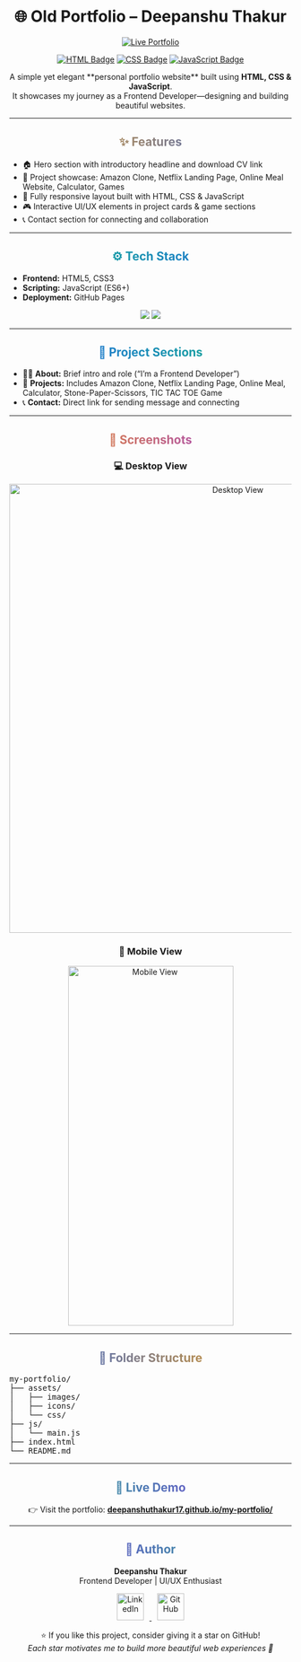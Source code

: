<h1 align="center">🌐 Old Portfolio – Deepanshu Thakur</h1>

<p align="center">
  <a href="https://deepanshuthakur17.github.io/my-portfolio/" target="_blank">
    <img src="https://img.shields.io/badge/🚀_Live_Portfolio-000?style=for-the-badge&logo=githubpages&logoColor=white" alt="Live Portfolio">
  </a>
</p>

<p align="center">
  <a href="https://developer.mozilla.org/en-US/docs/Web/HTML" target="_blank"><img src="https://img.shields.io/badge/HTML5-E34F26?style=for-the-badge&logo=html5&logoColor=white" alt="HTML Badge"></a>
  <a href="https://developer.mozilla.org/en-US/docs/Web/CSS" target="_blank"><img src="https://img.shields.io/badge/CSS3-1572B6?style=for-the-badge&logo=css3&logoColor=white" alt="CSS Badge"></a>
  <a href="https://developer.mozilla.org/en-US/docs/Web/JavaScript" target="_blank"><img src="https://img.shields.io/badge/JavaScript-F7DF1E?style=for-the-badge&logo=javascript&logoColor=black" alt="JavaScript Badge"></a>
</p>

<p align="center">
  A simple yet elegant **personal portfolio website** built using <strong>HTML, CSS & JavaScript</strong>.<br>
  It showcases my journey as a Frontend Developer—designing and building beautiful websites.
</p>

---

<div align="center">
<h2 style="background: linear-gradient(90deg,#f59e0b,#2563eb); -webkit-background-clip: text; color: transparent;">✨ Features</h2>
<ul align="left">
  <li>🏠 Hero section with introductory headline and download CV link</li>
  <li>💼 Project showcase: Amazon Clone, Netflix Landing Page, Online Meal Website, Calculator, Games</li>
  <li>📱 Fully responsive layout built with HTML, CSS & JavaScript</li>
  <li>🎮 Interactive UI/UX elements in project cards & game sections</li>
  <li>📞 Contact section for connecting and collaboration</li>
</ul>
</div>

---

<div align="center">
<h2 style="background: linear-gradient(90deg,#10b981,#2563eb); -webkit-background-clip: text; color: transparent;">⚙ Tech Stack</h2>
<ul align="left">
  <li><strong>Frontend:</strong> HTML5, CSS3</li>
  <li><strong>Scripting:</strong> JavaScript (ES6+)</li>
  <li><strong>Deployment:</strong> GitHub Pages</li>
</ul>

<p align="center">
  <img src="https://img.shields.io/badge/VS_Code-0078d7?style=for-the-badge&logo=visualstudiocode&logoColor=white">
  <img src="https://img.shields.io/badge/GitHub-181717?style=for-the-badge&logo=github&logoColor=white">
</p>
</div>

---

<div align="center">
<h2 style="background: linear-gradient(90deg,#2563eb,#10b981); -webkit-background-clip: text; color: transparent;">🧠 Project Sections</h2>
<ul align="left">
  <li>👨‍💻 <strong>About:</strong> Brief intro and role (“I’m a Frontend Developer”)</li>
  <li>🧩 <strong>Projects:</strong> Includes Amazon Clone, Netflix Landing Page, Online Meal, Calculator, Stone-Paper-Scissors, TIC TAC TOE Game</li>
  <li>📞 <strong>Contact:</strong> Direct link for sending message and connecting</li>
</ul>
</div>

---

<div align="center">
<h2 style="background: linear-gradient(90deg,#f59e0b,#9333ea); -webkit-background-clip: text; color: transparent;">📸 Screenshots</h2>
<h3>💻 Desktop View</h3>
<img src="https://i.ibb.co/7qyFmdk/DEEPANSHU-Portfolio-10-25-2025-05-15-PM.png" alt="Desktop View" width="800">
<h3>📱 Mobile View</h3>
<img src="https://i.ibb.co/QvVh1Gr7/Screenshot-20251025-034110-Chrome.jpg" alt="Mobile View" width="295" height="641">
</div>

---

<div align="center">
<h2 style="background: linear-gradient(90deg,#2563eb,#f59e0b); -webkit-background-clip: text; color: transparent;">📂 Folder Structure</h2>
<pre align="left">
my-portfolio/
├── assets/
│   ├── images/
│   ├── icons/
│   └── css/
├── js/
│   └── main.js
├── index.html
└── README.md
</pre>
</div>

---

<div align="center">
<h2 style="background: linear-gradient(90deg,#10b981,#9333ea); -webkit-background-clip: text; color: transparent;">🚀 Live Demo</h2>
<p>👉 Visit the portfolio: <a href="https://deepanshuthakur17.github.io/my-portfolio/" target="_blank"><strong>deepanshuthakur17.github.io/my-portfolio/</strong></a></p>
</div>

---

<div align="center">
<h2 style="background: linear-gradient(90deg,#9333ea,#10b981); -webkit-background-clip: text; color: transparent;">💬 Author</h2>
<p><strong>Deepanshu Thakur</strong><br>
Frontend Developer | UI/UX Enthusiast</p>

<p align="center">
  <a href="https://deepanshuthakur17.github.io/my-portfolio/" target="_blank">
  <a href="https://www.linkedin.com/in/deepanshu-thakur-1ab5a4330" target="_blank">
    <img src="https://skillicons.dev/icons?i=linkedin" alt="LinkedIn" height="48" style="margin: 0 10px;" />
  </a>
  <a href="https://github.com/Deepanshuthakur17" target="_blank">
    <img src="https://skillicons.dev/icons?i=github" alt="GitHub" height="48" style="margin: 0 10px;" />
  </a>
</p>

<p align="center">
⭐ If you like this project, consider giving it a star on GitHub!<br>
<em>Each star motivates me to build more beautiful web experiences 🌟</em>
</p>
</div>
